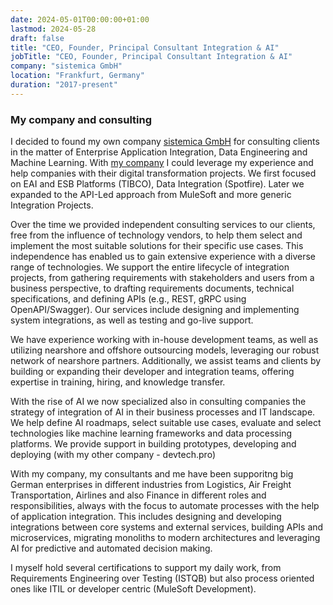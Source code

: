 ```yaml
---
date: 2024-05-01T00:00:00+01:00
lastmod: 2024-05-28
draft: false
title: "CEO, Founder, Principal Consultant Integration & AI"
jobTitle: "CEO, Founder, Principal Consultant Integration & AI"
company: "sistemica GmbH"
location: "Frankfurt, Germany"
duration: "2017-present"
---
```

### My company and consulting

I decided to found my own company [sistemica GmbH](https://sistemica.de) for consulting clients in the matter of Enterprise Application Integration, Data Engineering and Machine Learning. With [my company](https://sistemica.de) I could leverage my experience and help companies with their digital transformation projects. We first focused on EAI and ESB Platforms (TIBCO), Data Integration (Spotfire). Later we expanded to the API-Led approach from MuleSoft and more generic Integration Projects.

Over the time we provided independent consulting services to our clients, free from the influence of technology vendors, to help them select and implement the most suitable solutions for their specific use cases. This independence has enabled us to gain extensive experience with a diverse range of technologies. We support the entire lifecycle of integration projects, from gathering requirements with stakeholders and users from a business perspective, to drafting requirements documents, technical specifications, and defining APIs (e.g., REST, gRPC using OpenAPI/Swagger). Our services include designing and implementing system integrations, as well as testing and go-live support.

We have experience working with in-house development teams, as well as utilizing nearshore and offshore outsourcing models, leveraging our robust network of nearshore partners. Additionally, we assist teams and clients by building or expanding their developer and integration teams, offering expertise in training, hiring, and knowledge transfer.

With the rise of AI we now specialized also in consulting companies the strategy of integration of AI in their business processes and IT landscape. We help define AI roadmaps, select suitable use cases, evaluate and select technologies like machine learning frameworks and data processing platforms. We provide support in building prototypes, developing and deploying (with my other company - devtech.pro)

With my company, my consultants and me have been supporitng big German enterprises in different industries from Logistics, Air Freight Transportation, Airlines and also Finance in different roles and responsibilities, always with the focus to automate processes with the help of application integration. This includes designing and developing integrations between core systems and external services, building APIs and microservices, migrating monoliths to modern architectures and leveraging AI for predictive and automated decision making.

I myself hold several certifications to support my daily work, from Requirements Engineering over Testing (ISTQB) but also process oriented ones like ITIL or developer centric (MuleSoft Development).

